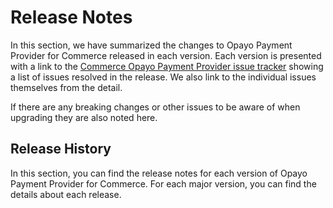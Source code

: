 # Release Notes

In this section, we have summarized the changes to Opayo Payment Provider for Commerce released in each version. Each version is presented with a link to the [Commerce Opayo Payment Provider issue tracker](https://github.com/umbraco/Umbraco.Commerce.PaymentProviders.Opayo/issues) showing a list of issues resolved in the release.  We also link to the individual issues themselves from the detail.

If there are any breaking changes or other issues to be aware of when upgrading they are also noted here.

## Release History

In this section, you can find the release notes for each version of Opayo Payment Provider for Commerce. For each major version, you can find the details about each release.
